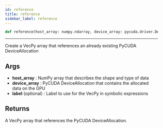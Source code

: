 ```yaml
---
id: reference
title: reference
sidebar_label: reference  
---
```


```python
def reference(host_array: numpy.ndarray, device_array: pycuda.driver.DeviceAllocation, label: str = None) -> vecpy.base.Array:
```

---



Create a VecPy array that references an already existing PyCUDA DeviceAllocation

## Args
* **host_array**  : NumPy array that describes the shape and type of data
* **device_array**  : PyCUDA DeviceAllocation that contains the allocated data on the GPU
* **label** (optional) : Label to use for the VecPy in symbolic expressions


## Returns
A VecPy array that references the PyCUDA DeviceAllocation. 




